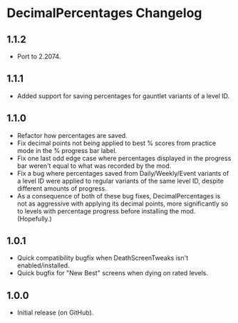 # DecimalPercentages Changelog
## 1.1.2
- Port to 2.2074.
## 1.1.1
- Added support for saving percentages for gauntlet variants of a level ID.
## 1.1.0
- Refactor how percentages are saved.
- Fix decimal points not being applied to best % scores from practice mode in the % progress bar label.
- Fix one last odd edge case where percentages displayed in the progress bar weren't equal to what was recorded by the mod.
- Fix a bug where percentages saved from Daily/Weekly/Event variants of a level ID were applied to regular variants of the same level ID, despite different amounts of progress.
- As a consequence of both of these bug fixes, DecimalPercentages is not as aggressive with applying its decimal points, more significantly so to levels with percentage progress before installing the mod. (Hopefully.)
## 1.0.1
- Quick compatibility bugfix when DeathScreenTweaks isn't enabled/installed.
- Quick bugfix for "New Best" screens when dying on rated levels.
## 1.0.0
- Initial release (on GitHub).